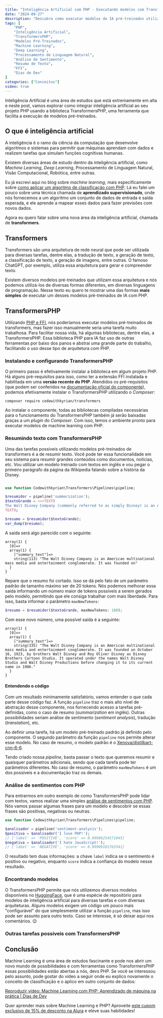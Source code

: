 ```yaml
---
title: "Inteligência Artificial com PHP - Executando modelos com TransformersPHP"
date: "2024-09-27"
description: "Descubra como executar modelos de IA pré-treinados utilizando PHP com a biblioteca TransformersPHP. Aprenda a instalar, configurar e aplicar modelos com exemplos práticos."
tags: [
    "PHP",
    "Inteligência Artificial",
    "TransformersPHP",
    "Modelos Pré-Treinados",
    "Machine Learning",
    "Deep Learning",
    "Processamento de Linguagem Natural",
    "Análise de Sentimento",
    "Resumo de Texto",
    "FFI",
    "Dias de Dev"
]
categories: ["Conceitos"]
video: true
---
```


Inteligência Artificial é uma área de estudos que está extremamente em alta e neste post, vamos explorar como integrar inteligência artificial ao seu projeto PHP usando a biblioteca TransformersPHP, uma ferramenta que facilita a execução de modelos pré-treinados.

## O que é inteligência artificial

A inteligência é o ramo da ciência da computação que desenvolve algoritmos e sistemas para permitir que máquinas aprendam com dados e realizem tarefas que simulam funções cognitivas humanas.

Existem diversas áreas de estudo dentro da inteligência artificial, como _Machine Learning_, _Deep Learning_, Processamento de Linguagem Natural, Visão Computacional, Robótica, entre outras.

Eu já escrevi aqui no blog sobre _machine learning_, mais especificamente sobre [como aplicar um algoritmo de classificação com PHP](/2024-03-23-o-que-e-machine-learning). Lá eu falei um pouco sobre uma técnica chamada de **aprendizado supervisionado**, onde nós fornecemos a um algoritmo um conjunto de dados de entrada e saída esperada, e ele aprende a mapear esses dados para fazer previsões com novos dados.

Agora eu quero falar sobre uma nova área da inteligência artificial, chamada de **transformers**.

## Transformers

Transformers são uma arquitetura de rede neural que pode ser utilizada para diversas tarefas, dentre elas, a tradução de texto, a geração de texto, a classificação de texto, a geração de imagens, entre outras. O famoso ChatGPT, por exemplo, utiliza essa arquitetura para gerar e compreender texto.

Existem diversos modelos pré-treinados que utilizam essa arquitetura e nós podemos utilizá-los de diversas formas diferentes, em diversas linguagens de programação. Nesse texto eu quero te mostrar uma das formas **mais simples** de executar um desses modelos pré-treinados de IA com PHP.

## TransformersPHP

Utilizando [PHP e FFI](/2023-12-18-usando-rust-com-php-e-ffi), nós poderíamos executar modelos pré-treinados de transformers, mas fazer isso manualmente seria uma tarefa muito trabalhosa. Para facilitar nossa vida, há algumas bibliotecas, dentre elas, a TransformersPHP. Essa biblioteca PHP para IA faz uso de outras ferramentas por baixo dos panos e abstrai uma grande parte do trabalho, facilitando o uso desse tipo de arquitetura com PHP.

### Instalando e configurando TransformersPHP

O primeiro passo é efetivamente instalar a biblioteca em algum projeto PHP. Há alguns pré-requisitos para isso, como ter a extensão FFI instalada e habilitada em uma **versão recente do PHP**. Atendidos os pré-requisitos (que podem ser conferidos na [documentação oficial do componente](https://codewithkyrian.github.io/transformers-php/getting-started#prerequisites)), podemos efetivamente instalar o TransformersPHP utilizando o _Composer_:
```shell
composer require codewithkyrian/transformers
```

Ao instalar o componente, todas as bibliotecas compiladas necessárias para o funcionamento do TransformersPHP também já serão baixadas graças a um _plugin_ do _Composer_. Com isso, temos o ambiente pronto para executar modelos de machine learning com PHP.

### Resumindo texto com TransformersPHP

Uma das tarefas possíveis utilizando modelos pré-treinados de transformers é a de resumir texto. Você pode ter essa funcionalidade em seu sistema para resumir grandes conteúdos como documentos, notícias, etc. Vou utilizar um modelo treinado com textos em inglês e vou pegar o primeiro parágrafo da página da Wikipedia falando sobre a história da Disney.

```php

use function Codewithkyrian\Transformers\Pipelines\pipeline;

$resumidor = pipeline('summarization');
$textoGrande = <<<TEXTO
The Walt Disney Company (commonly referred to as simply Disney) is an American multinational mass media and entertainment conglomerate headquartered at the Walt Disney Studios in Burbank, California. Disney was founded on October 16, 1923, by brothers Walt Disney and Roy Oliver Disney as Disney Brothers Cartoon Studio; it also operated under the names Walt Disney Studio and Walt Disney Productions before changing it to its current name in 1986. In 1928, Disney established itself as a leader in the animation industry with the short film Steamboat Willie. The film used synchronized sound to become the first post-produced sound cartoon, and popularized Mickey Mouse, who became Disney's mascot and corporate icon.
TEXTO;

$resumo = $resumidor($textoGrande);
var_dump($resumo);

```

A saída será algo parecido com o seguinte:

```
array(1) {
  [0]=>
  array(1) {
    ["summary_text"]=>
    string(113) "The Walt Disney Company is an American multinational mass media and entertainment conglomerate. It was founded on"
  }
}
```

Repare que o resumo foi cortado. Isso se dá pelo fato de um parâmetro padrão de tamanho máximo ser de 20 tokens. Nós podemos melhorar essa saída informando um número maior de tokens possíveis a serem gerados pelo modelo, permitindo que ele consiga trabalhar com mais liberdade. Para isso, basta informar o parâmetro `maxNewTokens`:

```php
$resumo = $resumidor($textoGrande, maxNewTokens: 100);
```

Com esse novo número, uma possível saída é a seguinte:

```
array(1) {
  [0]=>
  array(1) {
    ["summary_text"]=>
    string(335) "The Walt Disney Company is an American multinational mass media and entertainment conglomerate. It was founded on October 16, 1923, by brothers Walt Disney and Roy Oliver Disney as Disney Brothers Cartoon Studio. It operated under the names Walt Disney Studio and Walt Disney Productions before changing it to its current name in 1986."
  }
}
```

#### Entendendo o código

Com um resultado minimamente satisfatório, vamos entender o que cada parte desse código faz. A função `pipeline` traz o mais alto nível de abstração desse componente, nos fornecendo acesso a tarefas pré-definidas, como o caso de resumo (_summarization_ em inglês). Outras possibilidades seriam análise de sentimento (_sentiment analysis_), tradução (_translation_), etc.

Ao definir uma tarefa, há um modelo pré-treinado padrão já definido pelo componente. O segundo parâmetro da função `pipeline` nos permite alterar esse modelo. No caso de resumo, o modelo padrão é o [Xenova/distilbart-cnn-6-6](https://huggingface.co/Xenova/distilbart-cnn-6-6).

Tendo criado nossa _pipeline_, basta passar o texto que queremos resumir e quaisquer parâmetros adicionais, sendo que cada tarefa pode ter parâmetros diferentes. No caso de resumo, o parâmetro `maxNewTokens` é um dos possíveis e a documentação traz os demais.

### Análise de sentimentos com PHP

Para entrarmos em outro exemplo de como TransformersPHP pode lidar com textos, vamos realizar uma simples [análise de sentimentos com PHP](https://youtu.be/p3V9_qOBMBQ). Nós vamos passar algumas frases para um modelo e descobrir se essas frases são positivas, negativas ou neutras.

```php
use function Codewithkyrian\Transformers\Pipelines\pipeline;

$analisador = pipeline('sentiment-analysis');
$positiva = $analisador('I love PHP!');
// ['label' => 'POSITIVE', 'score' => 0.99986254571945]
$negativa = $analisador('I hate JavaScript!');
// ['label' => 'NEGATIVE', 'score' => 0.99909101763341]

```

O resultado tem duas informações: a chave `label` indica se o sentimento é positivo ou negativo, enquanto `score` indica a confiança do modelo nesse resultado.

### Encontrando modelos

O TransformersPHP permite que nós utilizemos diversos modelos disponíveis no [HuggingFace](https://huggingface.co/), que é uma espécie de repositório para modelos de inteligência artificial para diversas tarefas e com diversas arquiteturas. Alguns modelos exigem um código um pouco mais "configurável" do que simplesmente utilizar a função `pipeline`, mas isso pode ser assunto para outro texto. Caso se interesse, é só deixar aqui nos comentários. 😉

### Outras tarefas possíveis com TransformersPHP

## Conclusão

Machine Learning é uma área de estudos fascinante e pode nos abrir um novo mundo de possibilidades e com ferramentas como TransformersPHP essas possibilidades estão abertas a nós, devs PHP. Se você se interessou pelo assunto, pode gostar do vídeo a seguir onde eu explico novamente o conceito de classificação e o aplico em outro conjunto de dados:

<lite-youtube videoid="HP7gluvSY9U" style="background-image: url('https://i.ytimg.com/vi/HP7gluvSY9U/hqdefault.jpg');">
    <a href="https://youtube.com/watch?v=HP7gluvSY9U" class="lty-playbtn" title="Reproduzir vídeo">
        <span class="lyt-visually-hidden">Reproduzir vídeo: Machine Learning com PHP: Aprendizado de máquina na prática | Dias de Dev</span>
    </a>
</lite-youtube>

Quer aprender mais sobre Machine Learning e PHP? Aproveite [este cupom exclusivo de 15% de desconto na Alura](https://tidd.ly/3zpVV33) e eleve suas habilidades!
